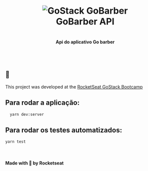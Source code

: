 <h1 align="center">
  <img alt='GoStack GoBarber' src='https://camo.githubusercontent.com/d1c64f218723a553f9f38bed77b485c0e172cb0c/68747470733a2f2f7265732e636c6f7564696e6172792e636f6d2f6c756b656d6f72616c65732f696d6167652f75706c6f61642f76313536343533333035312f726561646d655f6c6f676f732f676f6261726265725f6867356464782e706e67' />
  <br>
  GoBarber API
<h1>

<h4 align='center'>
  Api do aplicativo Go barber
</h4>

<br>
<br>

## :rocket:

This project was developed at the [RocketSeat GoStack Bootcamp](https://rocketseat.com.br/bootcamp)

## Para rodar a aplicação:
```bash
  yarn dev:server
```

## Para rodar os testes automatizados:

```bash
yarn test
```
<br>
<h4>
Made with 💜️ by Rocketseat
</h4>
